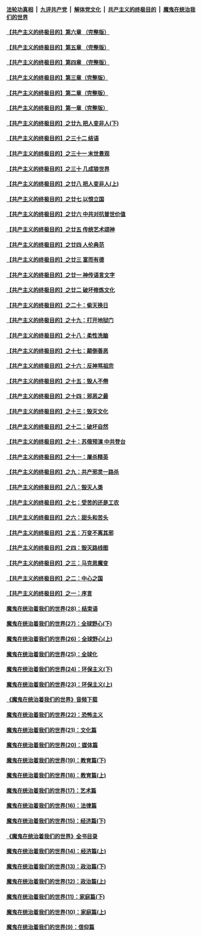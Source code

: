 

####  [法轮功真相](../../../../basic/blob/master/README.md?t=04031430) &nbsp;|&nbsp; [九评共产党](../../../../9ping.md/blob/master/README.md?t=04031430) &nbsp;|&nbsp; [解体党文化](../../../../jtdwh.md/blob/master/README.md?t=04031430)  &nbsp;|&nbsp; [共产主义的终极目的](../../../../gczydzjmd.md/blob/master/README.md?t=04031430) &nbsp;|&nbsp; [魔鬼在统治我们的世界](../../../../mgztzwmdsj.md/blob/master/README.md?t=04031430) 

#### [【共产主义的终极目的】第六章 （完整版）](../pages/nsc422/n11428913.md?t=04031430) 

#### [【共产主义的终极目的】第五章 （完整版）](../pages/nsc422/n11428912.md?t=04031430) 

#### [【共产主义的终极目的】第四章 （完整版）](../pages/nsc422/n11428907.md?t=04031430) 

#### [【共产主义的终极目的】第三章（完整版）](../pages/nsc422/n11428848.md?t=04031430) 

#### [【共产主义的终极目的】第二章（完整版）](../pages/nsc422/n11428831.md?t=04031430) 

#### [【共产主义的终极目的】第一章（完整版）](../pages/nsc422/n11417651.md?t=04031430) 

#### [【共产主义的终极目的】之廿九 把人变非人(下)](../pages/nsc422/n11344140.md?t=04031430) 

#### [【共产主义的终极目的】之三十二 结语](../pages/nsc422/n11360535.md?t=04031430) 

#### [【共产主义的终极目的】之三十一 末世景观](../pages/nsc422/n11351129.md?t=04031430) 

#### [【共产主义的终极目的】之三十 几成狼世界](../pages/nsc422/n11348280.md?t=04031430) 

#### [【共产主义的终极目的】之廿八 把人变非人(上)](../pages/nsc422/n11340492.md?t=04031430) 

#### [【共产主义的终极目的】之廿七 以恨立国](../pages/nsc422/n11336944.md?t=04031430) 

#### [【共产主义的终极目的】之廿六 中共对抗普世价值](../pages/nsc422/n11324785.md?t=04031430) 

#### [【共产主义的终极目的】之廿五 传统艺术颂神](../pages/nsc422/n11296396.md?t=04031430) 

#### [【共产主义的终极目的】之廿四 人伦典范](../pages/nsc422/n11296397.md?t=04031430) 

#### [【共产主义的终极目的】之廿三 富而有德](../pages/nsc422/n11283598.md?t=04031430) 

#### [【共产主义的终极目的】之廿一 神传语言文字](../pages/nsc422/n11263265.md?t=04031430) 

#### [【共产主义的终极目的】之廿二 破坏修炼文化](../pages/nsc422/n11245728.md?t=04031430) 

#### [【共产主义的终极目的】之二十：偷天换日](../pages/nsc422/n11238846.md?t=04031430) 

#### [【共产主义的终极目的】之十九：打开地狱门](../pages/nsc422/n11206376.md?t=04031430) 

#### [【共产主义的终极目的】之十八：柔性洗脑](../pages/nsc422/n11199994.md?t=04031430) 

#### [【共产主义的终极目的】之十七：颠倒善恶](../pages/nsc422/n11179782.md?t=04031430) 

#### [【共产主义的终极目的】之十六：反神骂祖宗](../pages/nsc422/n11166798.md?t=04031430) 

#### [【共产主义的终极目的】之十五：毁人不倦](../pages/nsc422/n11166792.md?t=04031430) 

#### [【共产主义的终极目的】之十四：邪恶之最](../pages/nsc422/n11150249.md?t=04031430) 

#### [【共产主义的终极目的】之十三：毁灭文化](../pages/nsc422/n11135227.md?t=04031430) 

#### [【共产主义的终极目的】之十二：破坏自然](../pages/nsc422/n11135214.md?t=04031430) 

#### [【共产主义的终极目的】之十：苏俄预演 中共登台](../pages/nsc422/n11118424.md?t=04031430) 

#### [【共产主义的终极目的】之十一：屠杀精英](../pages/nsc422/n11118442.md?t=04031430) 

#### [【共产主义的终极目的】之九：共产邪灵一路杀](../pages/nsc422/n11114139.md?t=04031430) 

#### [【共产主义的终极目的】之八：毁灭人类](../pages/nsc422/n11108503.md?t=04031430) 

#### [【共产主义的终极目的】之七：受苦的还是工农](../pages/nsc422/n11101809.md?t=04031430) 

#### [【共产主义的终极目的】之六：甜头和苦头](../pages/nsc422/n11096971.md?t=04031430) 

#### [【共产主义的终极目的】之五：万变不离其邪](../pages/nsc422/n11091285.md?t=04031430) 

#### [【共产主义的终极目的】之四：毁灭路线图](../pages/nsc422/n11086284.md?t=04031430) 

#### [【共产主义的终极目的】之三：马克思魔变](../pages/nsc422/n11061941.md?t=04031430) 

#### [【共产主义的终极目的】之二：中心之国](../pages/nsc422/n11047728.md?t=04031430) 

#### [【共产主义的终极目的】之一：序言](../pages/nsc422/n11086077.md?t=04031430) 

#### [魔鬼在统治着我们的世界(28)：结束语](../pages/nsc422/n10936246.md?t=04031430) 

#### [魔鬼在统治着我们的世界(27)：全球野心(下)](../pages/nsc422/n10928319.md?t=04031430) 

#### [魔鬼在统治着我们的世界(26)：全球野心(上)](../pages/nsc422/n10900318.md?t=04031430) 

#### [魔鬼在统治着我们的世界(25)：全球化](../pages/nsc422/n10788205.md?t=04031430) 

#### [魔鬼在统治着我们的世界(24)：环保主义(下)](../pages/nsc422/n10695307.md?t=04031430) 

#### [魔鬼在统治着我们的世界(23)：环保主义(上)](../pages/nsc422/n10688613.md?t=04031430) 

#### [《魔鬼在统治着我们的世界》音频下载](../pages/nsc422/n10635553.md?t=04031430) 

#### [魔鬼在统治着我们的世界(22)：恐怖主义](../pages/nsc422/n10614727.md?t=04031430) 

#### [魔鬼在统治着我们的世界(21)：文化篇](../pages/nsc422/n10597706.md?t=04031430) 

#### [魔鬼在统治着我们的世界(20)：媒体篇](../pages/nsc422/n10586579.md?t=04031430) 

#### [魔鬼在统治着我们的世界(19)：教育篇(下)](../pages/nsc422/n10564808.md?t=04031430) 

#### [魔鬼在统治着我们的世界(18)：教育篇(上)](../pages/nsc422/n10526970.md?t=04031430) 

#### [魔鬼在统治着我们的世界(17)：艺术篇](../pages/nsc422/n10499093.md?t=04031430) 

#### [魔鬼在统治着我们的世界(16)：法律篇](../pages/nsc422/n10485969.md?t=04031430) 

#### [魔鬼在统治着我们的世界(15)：经济篇(下)](../pages/nsc422/n10469975.md?t=04031430) 

#### [《魔鬼在统治着我们的世界》全书目录](../pages/nsc422/n10464261.md?t=04031430) 

#### [魔鬼在统治着我们的世界(14)：经济篇(上)](../pages/nsc422/n10457370.md?t=04031430) 

#### [魔鬼在统治着我们的世界(13)：政治篇(下)](../pages/nsc422/n10448270.md?t=04031430) 

#### [魔鬼在统治着我们的世界(12)：政治篇(上)](../pages/nsc422/n10444576.md?t=04031430) 

#### [魔鬼在统治着我们的世界(11)：家庭篇(下)](../pages/nsc422/n10440961.md?t=04031430) 

#### [魔鬼在统治着我们的世界(10)：家庭篇(上)](../pages/nsc422/n10435448.md?t=04031430) 

#### [魔鬼在统治着我们的世界(9)：信仰篇](../pages/nsc422/n10432159.md?t=04031430) 

